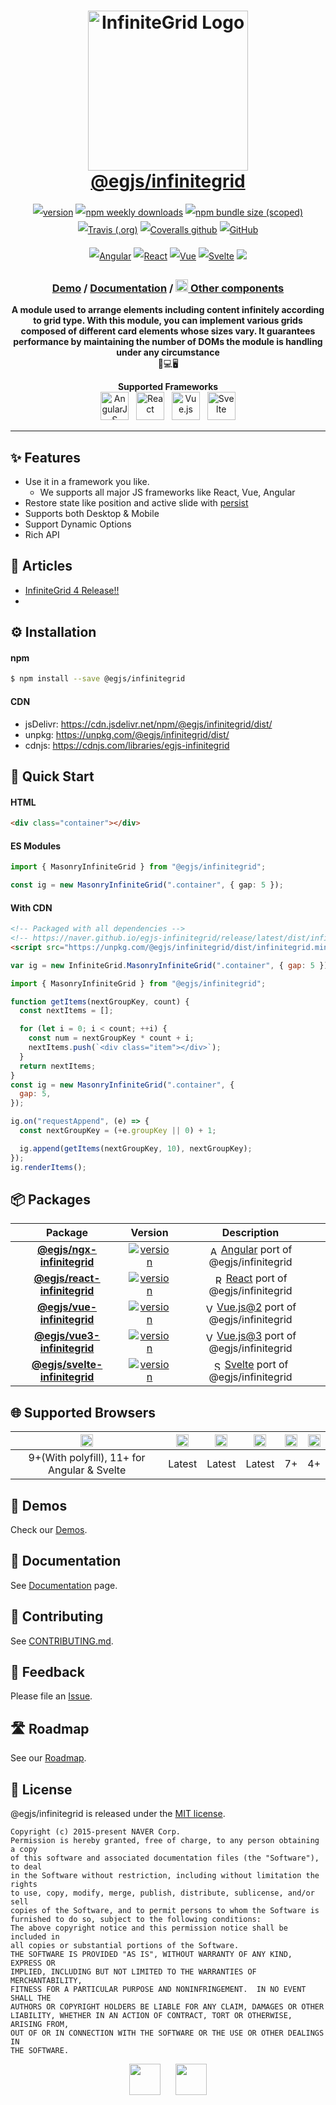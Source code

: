 <h1 align="center" style="max-width: 100%;">
  <img width="256" alt="InfiniteGrid Logo" src="https://naver.github.io/egjs-infinitegrid/img/infinitegrid_logo.png" style="max-width: 100%;" /><br/>
  <a href="https://naver.github.io/egjs-infinitegrid/">@egjs/infinitegrid</a>
</h1>

<p align="center" style="line-height: 2;">
  <a href="https://www.npmjs.com/package/@egjs/infinitegrid" target="_blank"><img src="https://img.shields.io/npm/v/@egjs/infinitegrid.svg?style=flat-square&color=007acc&label=version&logo=NPM" alt="version" /></a>
  <a href="https://www.npmjs.com/package/@egjs/infinitegrid" target="_blank"><img alt="npm weekly downloads" src="https://img.shields.io/npm/dw/@egjs/infinitegrid?logo=npm&style=flat-square&color=007acc" /></a>
  <a href="https://www.npmjs.com/package/@egjs/infinitegrid" target="_blank"><img alt="npm bundle size (scoped)" src="https://img.shields.io/bundlephobia/minzip/@egjs/infinitegrid.svg?style=flat-square&label=%F0%9F%92%BE%20gzipped&color=007acc" /></a>
  <a href="https://travis-ci.org/naver/egjs-infinitegrid" target="_blank"><img alt="Travis (.org)" src="https://img.shields.io/travis/naver/egjs-infinitegrid.svg?style=flat-square&label=build&logo=travis%20ci" /></a>
  <a href="https://coveralls.io/github/naver/egjs-infinitegrid?branch=master&style=flat-square" target="_blank"><img alt="Coveralls github" src="https://img.shields.io/coveralls/github/naver/egjs-infinitegrid.svg?style=flat-square&label=%E2%9C%85%20coverage" /></a>
    <a href="https://github.com/naver/egjs-infinitegrid/blob/master/LICENSE" target="_blank"><img alt="GitHub" src="https://img.shields.io/github/license/naver/egjs-infinitegrid.svg?style=flat-square&label=%F0%9F%93%9C%20license&color=08CE5D" /></a>
</p>
<p align="center" style="line-height: 2;">
  <a href="https://github.com/naver/egjs-infinitegrid/blob/master/packages/ngx-infinitegrid/README.md" target="_blank"><img alt="Angular" src="https://img.shields.io/static/v1.svg?label=&message=Angular&style=flat-square&logo=Angular&color=dd0031" /></a>
  <a href="https://github.com/naver/egjs-infinitegrid/blob/master/packages/react-infinitegrid/README.md" target="_blank"><img alt="React" src="https://img.shields.io/static/v1.svg?label=&message=React&style=flat-square&logo=React&logoColor=white&color=61dafb" /></a>
  <a href="https://github.com/naver/egjs-infinitegrid/blob/master/packages/vue-infinitegrid/README.md" target="_blank"><img alt="Vue" src="https://img.shields.io/static/v1.svg?label=&message=Vue&style=flat-square&logo=Vue.js&logoColor=white&color=42b883" /></a>
  <a href="https://github.com/naver/egjs-infinitegrid/blob/master/packages/svelte-infinitegrid/README.md" target="_blank"><img alt="Svelte" src="https://img.shields.io/static/v1.svg?label=&message=Svelte&style=flat-square&logo=svelte&logoColor=white&color=FF3E00" /></a>
  <img src="https://img.shields.io/static/v1.svg?label=&message=TypeScript&color=294E80&style=flat-square&logo=typescript" />
</p>

<h3 align="center">
  <a href="https://naver.github.io/egjs-infinitegrid/">Demo</a> / <a href="https://naver.github.io/egjs-infinitegrid/docs/api/InfiniteGrid">Documentation</a> / <a href="https://naver.github.io/egjs/"><img height="20" src="https://naver.github.io/egjs/img/logo.svg"/> Other components</a>
</h3>

<p align="center">
  <b>A module used to arrange elements including content infinitely according to grid type. With this module, you can implement various grids composed of different card elements whose sizes vary. It guarantees performance by maintaining the number of DOMs the module is handling under any circumstance</b><br />📱💻🖥
</p>

<p align="center">
  <b>Supported Frameworks</b><br/>
  <a href="https://github.com/naver/egjs-infinitegrid/blob/master/packages/ngx-infinitegrid/README.md"><img width="45" src="https://naver.github.io/egjs-infinitegrid/img/icons/angular.svg" alt="AngularJS" /></a>&nbsp;&nbsp;
  <a href="https://github.com/naver/egjs-infinitegrid/blob/master/packages/react-infinitegrid/README.md"><img width="45" src="https://naver.github.io/egjs-infinitegrid/img/icons/react.svg" alt="React" /></a>&nbsp;&nbsp;
  <a href="https://github.com/naver/egjs-infinitegrid/blob/master/packages/vue-infinitegrid/README.md"><img width="45" src="https://naver.github.io/egjs-infinitegrid/img/icons/vue.svg" alt="Vue.js" /></a>&nbsp;&nbsp;
  <a href="https://github.com/naver/egjs-infinitegrid/blob/master/packages/svelte-infinitegrid/README.md"><img width="45" src="https://naver.github.io/egjs-infinitegrid/img/icons/svelte.svg" alt="Svelte" /></a>
</p>

-----

## ✨ Features
- Use it in a framework you like.
  - We supports all major JS frameworks like React, Vue, Angular
- Restore state like position and active slide with [persist](https://naver.github.io/egjs-persist/)
- Supports both Desktop & Mobile
- Support Dynamic Options
- Rich API

## 📖 Articles
* [InfiniteGrid 4 Release!!](https://medium.com/naver-fe-platform/infinitegrid-4-release-f4e2d05b0292)
* []()
## ⚙️ Installation
#### npm
```bash
$ npm install --save @egjs/infinitegrid
```

#### CDN
- jsDelivr: https://cdn.jsdelivr.net/npm/@egjs/infinitegrid/dist/
- unpkg: https://unpkg.com/@egjs/infinitegrid/dist/
- cdnjs: https://cdnjs.com/libraries/egjs-infinitegrid

## 🏃 Quick Start
#### HTML

```html
<div class="container"></div>
```

#### ES Modules
```ts
import { MasonryInfiniteGrid } from "@egjs/infinitegrid";

const ig = new MasonryInfiniteGrid(".container", { gap: 5 });
```

#### With CDN
```html
<!-- Packaged with all dependencies -->
<!-- https://naver.github.io/egjs-infinitegrid/release/latest/dist/infinitegrid.min.js -->
<script src="https://unpkg.com/@egjs/infinitegrid/dist/infinitegrid.min.js"></script>
```

```js
var ig = new InfiniteGrid.MasonryInfiniteGrid(".container", { gap: 5 });
```


```js
import { MasonryInfiniteGrid } from "@egjs/infinitegrid";

function getItems(nextGroupKey, count) {
  const nextItems = [];

  for (let i = 0; i < count; ++i) {
    const num = nextGroupKey * count + i;
    nextItems.push(`<div class="item"></div>`);
  }
  return nextItems;
}
const ig = new MasonryInfiniteGrid(".container", {
  gap: 5,
});

ig.on("requestAppend", (e) => {
  const nextGroupKey = (+e.groupKey || 0) + 1;

  ig.append(getItems(nextGroupKey, 10), nextGroupKey);
});
ig.renderItems();
```
## 📦 Packages
|Package|Version|Description|
|:-----:|:-----:|:-----:|
|[**@egjs/ngx-infinitegrid**](https://github.com/naver/egjs-infinitegrid/blob/master/packages/ngx-infinitegrid/README.md)|<a href="https://www.npmjs.com/package/@egjs/ngx-infinitegrid" target="_blank"><img src="https://img.shields.io/npm/v/@egjs/ngx-infinitegrid.svg?style=flat-square&color=dd0031&label=%F0%9F%94%96" alt="version" /></a>|<img width="15" src="https://naver.github.io/egjs-infinitegrid/img/icons/angular.svg" valign="middle" alt="Angular" /> [Angular](https://angular.io/) port of @egjs/infinitegrid|
|[**@egjs/react-infinitegrid**](https://github.com/naver/egjs-infinitegrid/blob/master/packages/react-infinitegrid/README.md)|<a href="https://www.npmjs.com/package/@egjs/react-infinitegrid" target="_blank"><img src="https://img.shields.io/npm/v/@egjs/react-infinitegrid.svg?style=flat-square&color=00d8ff&label=%F0%9F%94%96" alt="version" /></a>|<img width="15" src="https://naver.github.io/egjs-infinitegrid/img/icons/react.svg" valign="middle" alt="React" /> [React](https://reactjs.org/) port of @egjs/infinitegrid|
|[**@egjs/vue-infinitegrid**](https://github.com/naver/egjs-infinitegrid/blob/master/packages/vue-infinitegrid/README.md)|<a href="https://www.npmjs.com/package/@egjs/vue-infinitegrid" target="_blank"><img src="https://img.shields.io/npm/v/@egjs/vue-infinitegrid.svg?style=flat-square&color=42b883&label=%F0%9F%94%96" alt="version" /></a>|<img width="15" src="https://naver.github.io/egjs-infinitegrid/img/icons/vue.svg" valign="middle" alt="Vue.js" /> [Vue.js@2](https://vuejs.org/v2/guide/index.html) port of @egjs/infinitegrid|
|[**@egjs/vue3-infinitegrid**](https://github.com/naver/egjs-infinitegrid/blob/master/packages/vue3-infinitegrid/README.md)|<a href="https://www.npmjs.com/package/@egjs/vue3-infinitegrid" target="_blank"><img src="https://img.shields.io/npm/v/@egjs/vue3-infinitegrid.svg?style=flat-square&color=42b883&label=%F0%9F%94%96" alt="version" /></a>|<img width="15" src="https://naver.github.io/egjs-infinitegrid/img/icons/vue.svg" valign="middle" alt="Vue.js" /> [Vue.js@3](https://v3.vuejs.org/) port of @egjs/infinitegrid|
|[**@egjs/svelte-infinitegrid**](https://github.com/naver/egjs-infinitegrid/blob/master/packages/svelte-infinitegrid/README.md)|<a href="https://www.npmjs.com/package/@egjs/svelte-infinitegrid" target="_blank"><img src="https://img.shields.io/npm/v/@egjs/svelte-infinitegrid.svg?style=flat-square&color=FF3E00&label=%F0%9F%94%96" alt="version" /></a>|<img width="15" src="https://naver.github.io/egjs-infinitegrid/img/icons/svelte.svg" valign="middle" alt="Svelte" /> [Svelte](https://svelte.dev/) port of @egjs/infinitegrid|

## 🌐 Supported Browsers
|<img width="20" src="https://simpleicons.org/icons/internetexplorer.svg" alt="IE" />|<img width="20" src="https://simpleicons.org/icons/googlechrome.svg" alt="Chrome" />|<img width="20" src="https://simpleicons.org/icons/firefoxbrowser.svg" alt="Firefox" />|<img width="20" src="https://simpleicons.org/icons/safari.svg" alt="Safari" />|<img width="20" src="https://simpleicons.org/icons/apple.svg" alt="iOS" />|<img width="20" src="https://simpleicons.org/icons/android.svg" alt="Android" />|
|:---:|:---:|:---:|:---:|:---:|:---:|
|9+(With polyfill), 11+ for Angular & Svelte|Latest|Latest|Latest|7+|4+|

## 📼 Demos
Check our [Demos](https://naver.github.io/egjs-infinitegrid/).

## 📖 Documentation
See [Documentation](https://naver.github.io/egjs-infinitegrid/release/latest/doc/index.html) page.

## 🙌 Contributing
See [CONTRIBUTING.md](https://github.com/naver/egjs-infinitegrid/blob/master/CONTRIBUTING.md).

## 📝 Feedback
Please file an [Issue](https://github.com/naver/egjs-infinitegrid/issues).

## 🛣️ Roadmap
See our [Roadmap](https://github.com/naver/egjs-infinitegrid/issues?utf8=%E2%9C%93&q=is%3Aissue+label%3A%F0%9F%9B%A3%EF%B8%8FRoadmap+).

## 📜 License
@egjs/infinitegrid is released under the [MIT license](https://github.com/naver/egjs-infinitegrid/blob/master/LICENSE).

```
Copyright (c) 2015-present NAVER Corp.
Permission is hereby granted, free of charge, to any person obtaining a copy
of this software and associated documentation files (the "Software"), to deal
in the Software without restriction, including without limitation the rights
to use, copy, modify, merge, publish, distribute, sublicense, and/or sell
copies of the Software, and to permit persons to whom the Software is
furnished to do so, subject to the following conditions:
The above copyright notice and this permission notice shall be included in
all copies or substantial portions of the Software.
THE SOFTWARE IS PROVIDED "AS IS", WITHOUT WARRANTY OF ANY KIND, EXPRESS OR
IMPLIED, INCLUDING BUT NOT LIMITED TO THE WARRANTIES OF MERCHANTABILITY,
FITNESS FOR A PARTICULAR PURPOSE AND NONINFRINGEMENT.  IN NO EVENT SHALL THE
AUTHORS OR COPYRIGHT HOLDERS BE LIABLE FOR ANY CLAIM, DAMAGES OR OTHER
LIABILITY, WHETHER IN AN ACTION OF CONTRACT, TORT OR OTHERWISE, ARISING FROM,
OUT OF OR IN CONNECTION WITH THE SOFTWARE OR THE USE OR OTHER DEALINGS IN
THE SOFTWARE.
```

<p align="center">
  <a href="https://naver.github.io/egjs/"><img height="50" src="https://naver.github.io/egjs/img/logotype1_black.svg" /></a>&nbsp;&nbsp;&nbsp;&nbsp;&nbsp;&nbsp;<a href="https://github.com/naver"><img height="50" src="https://naver.github.io/OpenSourceGuide/book/assets/naver_logo.png" /></a>
</p>

